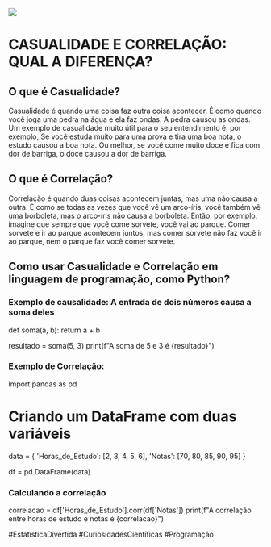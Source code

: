 ![](Presentation1-1.png])
# CASUALIDADE E CORRELAÇÃO: ​QUAL A DIFERENÇA?

## O que é Casualidade?
Casualidade é quando uma coisa faz outra coisa acontecer. É como quando você joga uma pedra na água e ela faz ondas. A pedra causou as ondas.
Um exemplo de casualidade muito útil para o seu entendimento é, por exemplo, Se você estuda muito para uma prova e tira uma boa nota, o estudo causou a boa nota. Ou melhor, se você come muito doce e fica com dor de barriga, o doce causou a dor de barriga.

## O que é Correlação?
Correlação é quando duas coisas acontecem juntas, mas uma não causa a outra. É como se todas as vezes que você vê um arco-íris, você também vê uma borboleta, mas o arco-íris não causa a borboleta.
Então, por exemplo, imagine que sempre que você come sorvete, você vai ao parque. Comer sorvete e ir ao parque acontecem juntos, mas comer sorvete não faz você ir ao parque, nem o parque faz você comer sorvete.

## Como usar Casualidade e Correlação em linguagem de programação, como Python?
### Exemplo de causalidade: A entrada de dois números causa a soma deles
def soma(a, b):
    return a + b

resultado = soma(5, 3)
print(f"A soma de 5 e 3 é {resultado}")

### Exemplo de Correlação:
import pandas as pd

# Criando um DataFrame com duas variáveis
data = {
    'Horas_de_Estudo': [2, 3, 4, 5, 6],
    'Notas': [70, 80, 85, 90, 95]
}

df = pd.DataFrame(data)

### Calculando a correlação
correlacao = df['Horas_de_Estudo'].corr(df['Notas'])
print(f"A correlação entre horas de estudo e notas é {correlacao}")

#EstatísticaDivertida #CuriosidadesCientíficas #Programação
